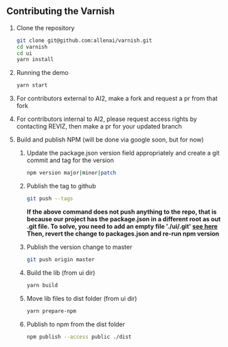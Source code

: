 ## Contributing the Varnish

 1. Clone the repository

     ```bash
    git clone git@github.com:allenai/varnish.git
    cd varnish
    cd ui
    yarn install
    ```

 1. Running the demo

     ```bash
    yarn start
    ```

 1. For contributors external to AI2, make a fork and request a pr from that fork

 1. For contributors internal to AI2, please request access rights by contacting REVIZ, then make a pr for your updated branch

 1. Build and publish NPM (will be done via google soon, but for now)

     1. Update the package.json version field appropriately and create a git commit and tag for the version

         ```bash
        npm version major|minor|patch
        ```

     1. Publish the tag to github

         ```bash
        git push --tags
        ```

         **If the above command does not push anything to the repo, that is because our project has the package.json in a different root as out .git file.
        To solve, you need to add an empty file './ui/.git' [see here](https://github.com/npm/npm/issues/9111)
        Then, revert the change to packages.json and re-run npm version**

     1. Publish the version change to master
     
        ```bash
        git push origin master
        ```

     1. Build the lib (from ui dir)

        ```bash
        yarn build
        ```

     1. Move lib files to dist folder (from ui dir)

         ```bash
        yarn prepare-npm
        ```

     1. Publish to npm from the dist folder

         ```bash
        npm publish --access public ./dist
        ```
